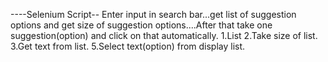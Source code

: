 ----Selenium Script--
Enter input in search bar...get list of suggestion options  and get size of suggestion options....After that take one suggestion(option) and click on that automatically.
 1.List
 2.Take size of list.
 3.Get text from list.
 5.Select text(option) from display list.
